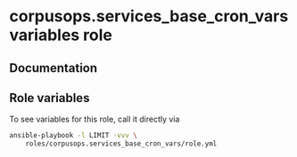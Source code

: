 # corpusops.services_base_cron_vars variables role
## Documentation

## Role variables
To see variables for this role, call it directly via
```bash
ansible-playbook -l LIMIT -vvv \
    roles/corpusops.services_base_cron_vars/role.yml
```
